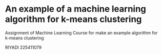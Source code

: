 # An example of a machine learning algorithm for k-means clustering

Assignment of Machine Learning Course for make an example algorithm for k-means clustering

RIYADI 225411079

